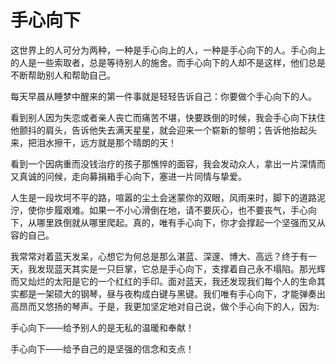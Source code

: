 # 手心向下

这世界上的人可分为两种，一种是手心向上的人，一种是手心向下的人。手心向上的人是一些索取者，总是等待别人的施舍。而手心向下的人却不是这样，他们总是不断帮助别人和帮助自己。 

每天早晨从睡梦中醒来的第一件事就是轻轻告诉自己：你要做个手心向下的人。 

看到别人因为失恋或者亲人丧亡而痛苦不堪，快要跌倒的时候，我会手心向下扶住他颤抖的肩头，告诉他失去满天星星，就会迎来一个崭新的黎明；告诉他抬起头来，把泪水擦干，远方就是那个晴朗的天！ 

看到一个因病重而没钱治疗的孩子那憔悴的面容，我会发动众人，拿出一片深情而又真诚的问候，走向募捐箱手心向下，塞进一片同情与挚爱。 

人生是一段坎坷不平的路，喧嚣的尘土会迷蒙你的双眼，风雨来时，脚下的道路泥泞，使你步履艰难。如果一不小心滑倒在地，请不要灰心，也不要丧气，手心向下，从哪里跌倒就从哪里爬起。真的，唯有手心向下，你才会撑起一个坚强而又从容的自己。 

我常常对着蓝天发呆，心想它为何总是那么湛蓝、深邃、博大、高远？终于有一天，我发现蓝天其实是一只巨掌，它总是手心向下，支撑着自己永不塌陷。那光辉而又灿烂的太阳是它的一个红红的手印。面对蓝天，我还发现我们每个人的生命其实都是一架硕大的钢琴，昼与夜构成白键与黑键。我们唯有手心向下，才能弹奏出高昂而又悠扬的琴声。于是，我更加坚定地对自己说，做个手心向下的人，因为: 

手心向下——给予别人的是无私的温暖和奉献！ 

手心向下——给予自己的是坚强的信念和支点！
 